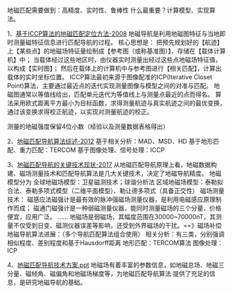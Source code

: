 地磁匹配需要做到：高精度、实时性、鲁棒性
什么最重要？计算模型、实现算法。

1、[基于ICCP算法的地磁匹配定位方法-2008](https://wenku.baidu.com/view/0194882d2bf90242a8956bec0975f46527d3a7ca.html)
地磁导航是利用地磁图特征与当地即时测量磁特征信息进行匹配导航的过程。
核心思想是：
    把预先规划好的【航迹】上【某些点】的地磁场特征量绘制成【参考图（或称基准图）】，存储在【载体计算机】中；
    当载体经过这些地区时，由仪器实时测量出经过这些点地磁场特征值，以构成【实时图】；
    然后在载体上的计算机中与参考图进行【相关匹配】，计算出载体的实时坐标位置。
ICCP算法最初来源于图像配准的ICP(Iterative Closet Point)算法，主要通过最近点的迭代实现测量图像与模型之间的对准与匹配。
    地磁图通常以等值线给出，匹配单元迭代为等值线上与测量点最近的点而得名。
    算法采用欧式距离平方最小为目标函数，求得测量航迹与真实航迹之间的最优变换，通过该变换求得校正航迹，以实现对测量航迹的校正。

测量的地磁强度保留4位小数（经验以及测量数据表格得出）

2、[地磁匹配导航算法综述-2012](https://wenku.baidu.com/view/64319a0c770bf78a64295408.html)
基于相关分析：MAD、MSD、HD
基于地形匹配、重力匹配：TERCOM
基于图像处理、信号处理：ICCP

3、[地磁匹配导航的关键技术现状-2017](http://www.doc88.com/p-0833578577423.html)
从地磁匹配导航原理上看，地磁数据构建、磁场测量技术和匹配导航算法是几大关键技术，决定了地磁导航精度。
地磁模型分为
    全球地磁场模型：卫星磁测技术；球谐分析法
    区域地磁场模型：泰勒拟合法、泰勒多项式模型（二维平面模型）、勒让德多项式（具备正交性）
磁场测量技术：
    磁感应法磁强计是最有效的脉冲强磁场测量仪器，是利用电磁感应原理制作而成；
    磁通门磁强计是一种弱磁测量仪器，能同时测量磁场的三个分量，价格便宜，应用广泛。
    ……
地磁场是弱磁场，其幅度范围在30000~70000nT，其测量不仅受到日变、磁测仪器误差等影响，还受到外界磁场的干扰。==》磁场补偿
地磁导航算法进展：（多个导航匹配算法组合使用）
    相关分析：有三类，分别强调相似程度、差别程度和基于Hausdorff距离
    地形匹配：TERCOM算法
    图像处理：ICP

4、[地磁匹配导航技术方案.ppt](https://max.book118.com/html/2016/0717/48397714.shtm)
地磁场有着丰富的参数信息，如地磁总场、地磁三分量、磁倾角、磁偏角和地磁场梯度等，为地磁匹配导航算法
提供了充足的信息，是研究地磁导航的基础。







